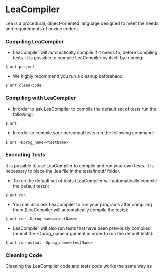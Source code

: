 # LeaCompiler

Lea is a procedural, object-oriented language designed to meet the needs and requirements of novice coders.

### Compiling LeaCompiler

* LeaCompiler will automatically compile if it needs to, before compiling tests. It is possible to compile LeaCompiler by itself by running:

```
$ ant project
```

* We highly recommend you run a cleanup beforehand:

```
$ ant clean-code
```


### Compiling with LeaCompiler

* In order to ask LeaCompiler to compile the default set of tests run the following:

```
$ ant
```

* In order to compile your personnal tests run the following command:

```
$ ant -Dprog_name=<testName>
```


### Executing Tests

It is possible to use LeaCompiler to compile and run your own tests.
It is necessary to place the .lea file in the tests/input/ folder.

* To run the default set of tests (LeaCompiler will automatically compile the default tests):

```
$ ant run
```

* You can also ask LeaCompiler to run your programs after compiling them (LeaCompiler will automatically compile the tests):

```
$ ant run -Dprog_name=<testName>
```

* LeaCompiler will also run tests that have been previously compiled (ommit the -Dprog_name argument in order to run the default tests):

```
$ ant run-output -Dprog_name=<testName>
```


### Cleaning Code

Cleaning the LeaCompiler code and tests code works the same way as
